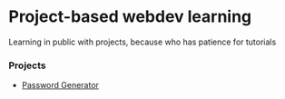 # Project-based webdev learning
Learning in public with projects, because who has patience for tutorials

### Projects
- [Password Generator](https://ofer1992.github.io/project_based_webdev_learning/p1/)

